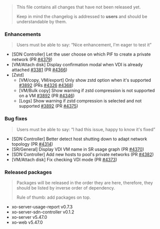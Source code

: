 > This file contains all changes that have not been released yet.
>
> Keep in mind the changelog is addressed to **users** and should be
> understandable by them.

### Enhancements

> Users must be able to say: “Nice enhancement, I'm eager to test it”

- [SDN Controller] Let the user choose on which PIF to create a private network (PR [#4379](https://github.com/vatesfr/xen-orchestra/pull/4379))
- [VM/Attach disk] Display confirmation modal when VDI is already attached [#3381](https://github.com/vatesfr/xen-orchestra/issues/3381) (PR [#4366](https://github.com/vatesfr/xen-orchestra/pull/4366))
- [Zstd]
  - [VM/copy, VM/export] Only show zstd option when it's supported [#3892](https://github.com/vatesfr/xen-orchestra/issues/3892) (PRs [#4326](https://github.com/vatesfr/xen-orchestra/pull/4326) [#4368](https://github.com/vatesfr/xen-orchestra/pull/4368))
  - [VM/Bulk copy] Show warning if zstd compression is not supported on a VM [#3892](https://github.com/vatesfr/xen-orchestra/issues/3892) (PR [#4346](https://github.com/vatesfr/xen-orchestra/pull/4346))
  - [Logs] Show warning if zstd compression is selected and not supported [#3892](https://github.com/vatesfr/xen-orchestra/issues/3892) (PR [#4375](https://github.com/vatesfr/xen-orchestra/pull/4375))

### Bug fixes

> Users must be able to say: “I had this issue, happy to know it's fixed”

- [SDN Controller] Better detect host shutting down to adapt network topology (PR [#4314](https://github.com/vatesfr/xen-orchestra/pull/4314))
- [SR/General] Display VDI VM name in SR usage graph (PR [#4370](https://github.com/vatesfr/xen-orchestra/pull/4370))
- [SDN Controller] Add new hosts to pool's private networks (PR [#4382](https://github.com/vatesfr/xen-orchestra/pull/4382))
- [VM/Attach disk] Fix checking VDI mode (PR [#4373](https://github.com/vatesfr/xen-orchestra/pull/4373))

### Released packages

> Packages will be released in the order they are here, therefore, they should
> be listed by inverse order of dependency.
>
> Rule of thumb: add packages on top.

- xo-server-usage-report v0.7.3
- xo-server-sdn-controller v0.1.2
- xo-server v5.47.0
- xo-web v5.47.0
